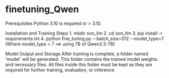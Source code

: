 # finetuning_Qwen
Prerequisites
    Python 3.10 is required or > 3.10.

Installation and Training Steps
    1. mkdir son_llm
    2. cd son_llm
    3. pip install -r requirements.txt
    4. python fine_tuning.py --batch_size=512 --model_type=7 
	(Where model_type = 7 ==> using 7B of Qwen2.5-7B)

Model Output and Storage
    After training is complete, a folder named 'model' will be generated.
    This folder contains the trained model weights and necessary files.
    All files inside this folder must be kept as they are required for further training, evaluation, or inference.